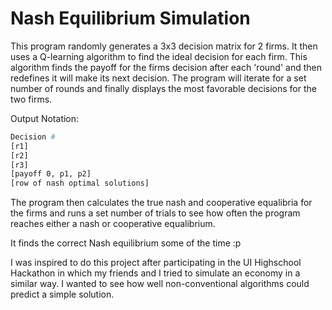 <h1>Nash Equilibrium Simulation</h1>
<p>This program randomly generates a 3x3 decision matrix for 2 firms. It then uses a Q-learning algorithm to find the ideal decision for each firm. This algorithm finds the payoff for the firms decision after each 'round' and then redefines it will make its next decision. The program will iterate for a set number of rounds and finally displays the most favorable decisions for the two firms. </p>

<p>Output Notation: </p>

```bash
Decision #
[r1]
[r2]
[r3]
[payoff 0, p1, p2]
[row of nash optimal solutions]
```

<p>The program then calculates the true nash and cooperative equalibria for the firms and runs a set number of trials to see how often the program reaches either a nash or cooperative equalibrium.</p>
<p>It finds the correct Nash equilibrium some of the time :p</p>
<p>I was inspired to do this project after participating in the UI Highschool Hackathon in which my friends and I tried to simulate an economy in a similar way. I wanted to see how well non-conventional algorithms could predict a simple solution.</p>
